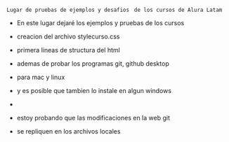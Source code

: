
``` Lugar de pruebas de ejemplos y desafios  ```
``` de los cursos de Alura Latam  ```

- En este lugar dejaré los ejemplos y pruebas de los cursos
- creacion del archivo stylecurso.css
- primera lineas de structura del html
- ademas de probar los programas git, github desktop 
- para mac y linux
- y es posible que tambien lo instale en algun windows
- 


- estoy probando que las modificaciones en la web git 
- se repliquen en los archivos locales 
